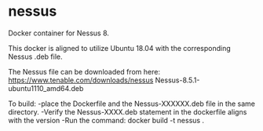 # nessus
Docker container for Nessus 8.

This docker is aligned to utilize Ubuntu 18.04 with the corresponding Nessus .deb file. 

The Nessus file can be downloaded from here: https://www.tenable.com/downloads/nessus
Nessus-8.5.1-ubuntu1110_amd64.deb


To build:
-place the Dockerfile and the Nessus-XXXXXX.deb file in the same directory. 
-Verify the Nessus-XXXX.deb statement in the dockerfile aligns with the version
-Run the command: docker build -t nessus .
